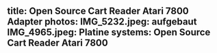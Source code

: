title: Open Source Cart Reader Atari 7800 Adapter
photos:
    IMG_5232.jpeg: aufgebaut
    IMG_4965.jpeg: Platine
systems:
    Open Source Cart Reader
    Atari 7800
---
